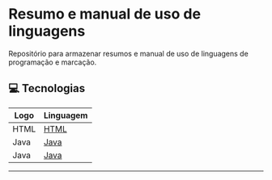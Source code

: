 # Resumo e manual de uso de linguagens

Repositório para armazenar resumos e manual de uso de linguagens de programação e marcação.

## 💻 Tecnologias

| Logo | Linguagem |
|-------|---------|
| HTML | [HTML](Linguagens/HTML/) |
| Java | [Java](Linguagens/Java/) |
| Java | [Java](Linguagens/JavaScript/) |

---------------------
